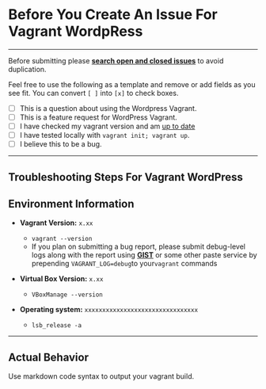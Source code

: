 # Before You Create An Issue For Vagrant WordpRess
-----
  Before submitting please **[search open and closed issues](https://github.com/denverprophitjr/vagrant-wordpress/issues "Search Open And Closed Issues For WordPress Vagrant")** to avoid duplication.

  Feel free to use the following as a template and remove or add fields as you see fit. You can convert `[ ]` into `[x]` to check boxes.


- [ ] This is a question about using the Wordpress Vagrant.
- [ ] This is a feature request for WordPress Vagrant.
- [ ] I have checked my vagrant version and am [up to date](#Environment-Information)
- [ ] I have tested locally with `vagrant init; vagrant up`.
- [ ] I believe this to be a bug.

---
## Troubleshooting Steps For Vagrant WordPress
## Environment Information

<!--
  Please include theme version, `github-pages --version`, and the operating system you are on or tested with.
-->

- **Vagrant Version:** `x.xx`
  - `vagrant --version`
  - If you plan on submitting a bug report, please submit debug-level logs along with the report using [**GIST**](https://gist.github.com/) or some other paste service by prepending `VAGRANT_LOG=debug`to your`vagrant` commands
- **Virtual Box Version:** `x.xx`
  - `VBoxManage --version`

- **Operating system:** `xxxxxxxxxxxxxxxxxxxxxxxxxxxxxxxx`
  - `lsb_release -a`

---

## Actual Behavior
Use markdown code syntax to output your vagrant build.